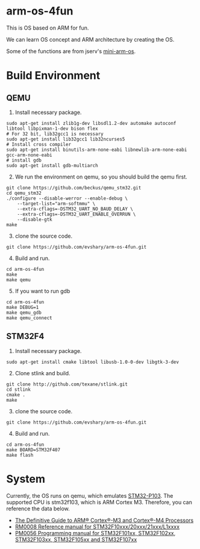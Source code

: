 # arm-os-4fun
This is OS based on ARM for fun.

We can learn OS concept and ARM architecture by creating the OS.

Some of the functions are from jserv's [mini-arm-os](https://github.com/jserv/mini-arm-os).

# Build Environment
## QEMU
1. Install necessary package.
```
sudo apt-get install zlib1g-dev libsdl1.2-dev automake autoconf libtool libpixman-1-dev bison flex
# For 32 bit, lib32gcc1 is necessary
sudo apt-get install lib32gcc1 lib32ncurses5
# Install cross compiler
sudo apt-get install binutils-arm-none-eabi libnewlib-arm-none-eabi gcc-arm-none-eabi
# install gdb
sudo apt-get install gdb-multiarch
```
2. We run the environment on qemu, so you should build the qemu first.
```
git clone https://github.com/beckus/qemu_stm32.git
cd qemu_stm32
./configure --disable-werror --enable-debug \
    --target-list="arm-softmmu" \
    --extra-cflags=-DSTM32_UART_NO_BAUD_DELAY \
    --extra-cflags=-DSTM32_UART_ENABLE_OVERRUN \
    --disable-gtk
make
```
3. clone the source code.
```
git clone https://github.com/evshary/arm-os-4fun.git
```
4. Build and run.
```
cd arm-os-4fun
make
make qemu
```
5. If you want to run gdb
```
cd arm-os-4fun
make DEBUG=1
make qemu_gdb
make qemu_connect
```
## STM32F4
1. Install necessary package.
```
sudo apt-get install cmake libtool libusb-1.0-0-dev libgtk-3-dev
```
2. Clone stlink and build.
```
git clone http://github.com/texane/stlink.git
cd stlink
cmake .
make
```
3. clone the source code.
```
git clone https://github.com/evshary/arm-os-4fun.git
```
4. Build and run.
```
cd arm-os-4fun
make BOARD=STM32F407
make flash
```

# System
Currently, the OS runs on qemu, which emulates [STM32-P103](https://www.olimex.com/Products/ARM/ST/STM32-P103/). The supported CPU is stm32f103, which is ARM Cortex M3.
Therefore, you can reference the data below.

* [The Definitive Guide to ARM® Cortex®-M3 and Cortex®-M4 Processors](https://www.amazon.com/Definitive-Guide-Cortex%C2%AE-M3-Cortex%C2%AE-M4-Processors/dp/0124080820)
* [RM0008 Reference manual for STM32F10xxx/20xxx/21xxx/L1xxxx](https://www.st.com/content/ccc/resource/technical/document/reference_manual/59/b9/ba/7f/11/af/43/d5/CD00171190.pdf/files/CD00171190.pdf/jcr:content/translations/en.CD00171190.pdf)
* [PM0056 Programming manual for STM32F101xx, STM32F102xx, STM32F103xx, STM32F105xx and STM32F107xx](https://www.st.com/content/ccc/resource/technical/document/programming_manual/5b/ca/8d/83/56/7f/40/08/CD00228163.pdf/files/CD00228163.pdf/jcr:content/translations/en.CD00228163.pdf)
